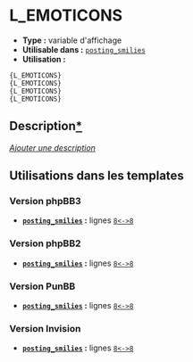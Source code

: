 # L_EMOTICONS
* __Type :__ variable d'affichage
* __Utilisable dans :__ [`posting_smilies`](../tpl/posting_smilies.md#readme)
* __Utilisation :__

```smarty
{L_EMOTICONS}
{L_EMOTICONS}
{L_EMOTICONS}
{L_EMOTICONS}
```

## Description[*](https://fa-tvars.appspot.com/var/L_EMOTICONS)
[*Ajouter une description*](https://fa-tvars.appspot.com/var/L_EMOTICONS)

## Utilisations dans les templates

### Version phpBB3
* __[`posting_smilies`](../tpl/posting_smilies.md#readme) :__ lignes [`8`](../src/prosilver/posting_smilies.tpl#L8)[`<->`](../src/prosilver/posting_smilies.tpl#L8-L8)[`8`](../src/prosilver/posting_smilies.tpl#L8)

### Version phpBB2
* __[`posting_smilies`](../tpl/posting_smilies.md#readme) :__ lignes [`8`](../src/subsilver/posting_smilies.tpl#L8)[`<->`](../src/subsilver/posting_smilies.tpl#L8-L8)[`8`](../src/subsilver/posting_smilies.tpl#L8)

### Version PunBB
* __[`posting_smilies`](../tpl/posting_smilies.md#readme) :__ lignes [`8`](../src/punbb/posting_smilies.tpl#L8)[`<->`](../src/punbb/posting_smilies.tpl#L8-L8)[`8`](../src/punbb/posting_smilies.tpl#L8)

### Version Invision
* __[`posting_smilies`](../tpl/posting_smilies.md#readme) :__ lignes [`8`](../src/invision/posting_smilies.tpl#L8)[`<->`](../src/invision/posting_smilies.tpl#L8-L8)[`8`](../src/invision/posting_smilies.tpl#L8)

